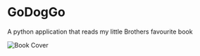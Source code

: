 # GoDogGo
A python application that reads my little Brothers favourite book

![Book Cover](https://images-na.ssl-images-amazon.com/images/I/81JYg0M+dqL.jpg)
